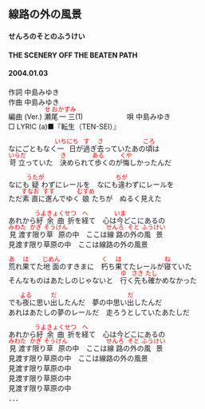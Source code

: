 <style type="text/css">
	ruby{
	    ruby-position: over;
	}
	ruby > rt{font-size: 12px;color:red;}
	p{font:16px;font-size: '楷体'}
</style>
## 線路の外の風景
#### せんろのそとのふうけい
#### THE SCENERY OFF THE BEATEN PATH
#### 2004.01.03


作詞     中島みゆき　　　　　   
作曲      中島みゆき  　　　   
編曲 (Ver.) <ruby><rb>瀬尾</rb><rp>(</rp><rt>せお</rt><rp>)</rp></ruby><ruby><rb>一三</rb><rp>(</rp><rt>かずみ</rt><rp>)</rp></ruby>(1)　　　　　　
唄     中島みゆき     
□ LYRIC (a)■『転生（TEN-SEI）』    
    
なにごともなく<ruby><rb>一日</rb><rp>(</rp><rt>いちにち</rt><rp>)</rp></ruby>が<ruby><rb>過</rb><rp>(</rp><rt>す</rt><rp>)</rp></ruby>ぎ<ruby><rb>去</rb><rp>(</rp><rt>さ</rt><rp>)</rp></ruby>っていたあの<ruby><rb>頃</rb><rp>(</rp><rt>ころ</rt><rp>)</rp></ruby>は    
<ruby><rb>苛立</rb><rp>(</rp><rt>いらだ</rt><rp>)</rp></ruby>っていた　<ruby><rb>決</rb><rp>(</rp><rt>き</rt><rp>)</rp></ruby>められて<ruby><rb>歩</rb><rp>(</rp><rt>ある</rt><rp>)</rp></ruby>くのが<ruby><rb>悔</rb><rp>(</rp><rt>くや</rt><rp>)</rp></ruby>しかったんだ    
    
なにも<ruby><rb>疑</rb><rp>(</rp><rt>うたが</rt><rp>)</rp></ruby>わずにレールを　なにも<ruby><rb>違</rb><rp>(</rp><rt>ちが</rt><rp>)</rp></ruby>わずにレールを    
ただ<ruby><rb>素直</rb><rp>(</rp><rt>すなお</rt><rp>)</rp></ruby>に<ruby><rb>進</rb><rp>(</rp><rt>すす</rt><rp>)</rp></ruby>んでゆく<ruby><rb>娘</rb><rp>(</rp><rt>むすめ</rt><rp>)</rp></ruby>たちが　ぬるく見えた    
    
あれから<ruby><rb>紆余曲折</rb><rp>(</rp><rt>うよきょくせつ</rt><rp>)</rp></ruby>を<ruby><rb>経</rb><rp>(</rp><rt>へ</rt><rp>)</rp></ruby>て　心は<ruby><rb>今</rb><rp>(</rp><rt>いま</rt><rp>)</rp></ruby>どこにあるの    
<ruby><rb>見渡</rb><rp>(</rp><rt>みわた</rt><rp>)</rp></ruby>す<ruby><rb>限</rb><rp>(</rp><rt>かぎ</rt><rp>)</rp></ruby>り<ruby><rb>草原</rb><rp>(</rp><rt>そうげん</rt><rp>)</rp></ruby>の中　ここは<ruby><rb>線路</rb><rp>(</rp><rt>せんろ</rt><rp>)</rp></ruby>の<ruby><rb>外</rb><rp>(</rp><rt>そと</rt><rp>)</rp></ruby>の<ruby><rb>風景</rb><rp>(</rp><rt>ふうけい</rt><rp>)</rp></ruby>    
見渡す限り草原の中　ここは線路の外の風景    
    
<ruby><rb>荒</rb><rp>(</rp><rt>あ</rt><rp>)</rp></ruby>れ<ruby><rb>果</rb><rp>(</rp><rt>は</rt><rp>)</rp></ruby>てた<ruby><rb>地面</rb><rp>(</rp><rt>じめん</rt><rp>)</rp></ruby>のすきまに　<ruby><rb>朽</rb><rp>(</rp><rt>く</rt><rp>)</rp></ruby>ち<ruby><rb>果</rb><rp>(</rp><rt>は</rt><rp>)</rp></ruby>てたレールが<ruby><rb>寝</rb><rp>(</rp><rt>ね</rt><rp>)</rp></ruby>ていた    
そんなものはあたしのじゃないと　<ruby><rb>行</rb><rp>(</rp><rt>ゆ</rt><rp>)</rp></ruby>く<ruby><rb>先</rb><rp>(</rp><rt>さき</rt><rp>)</rp></ruby>も<ruby><rb>確</rb><rp>(</rp><rt>たし</rt><rp>)</rp></ruby>かめなかった    
    
でも<ruby><rb>夜</rb><rp>(</rp><rt>よる</rt><rp>)</rp></ruby>に思い<ruby><rb>出</rb><rp>(</rp><rt>だ</rt><rp>)</rp></ruby>したんだ　夢の中思い<ruby><rb>出</rb><rp>(</rp><rt>だ</rt><rp>)</rp></ruby>したんだ    
あれはあたしの夢のレールだ　走ろうとしていたあたしだ    
    
あれから<ruby><rb>紆余曲折</rb><rp>(</rp><rt>うよきょくせつ</rt><rp>)</rp></ruby>を<ruby><rb>経</rb><rp>(</rp><rt>へ</rt><rp>)</rp></ruby>て　心は今どこにあるの    
<ruby><rb>見渡</rb><rp>(</rp><rt>みわた</rt><rp>)</rp></ruby>す<ruby><rb>限</rb><rp>(</rp><rt>かぎ</rt><rp>)</rp></ruby>り<ruby><rb>草原</rb><rp>(</rp><rt>そうげん</rt><rp>)</rp></ruby>の中　ここは<ruby><rb>線路</rb><rp>(</rp><rt>せんろ</rt><rp>)</rp></ruby>の<ruby><rb>外</rb><rp>(</rp><rt>そと</rt><rp>)</rp></ruby>の<ruby><rb>風景</rb><rp>(</rp><rt>ふうけい</rt><rp>)</rp></ruby>    
見渡す限り草原の中　ここは線路の外の風景    
見渡す限り草原の中    
見渡す限り草原の中    
見渡す限り草原の中    
．．．    